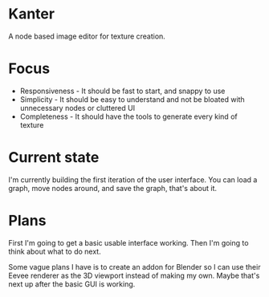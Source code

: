 # Kanter
A node based image editor for texture creation.

# Focus
- Responsiveness - It should be fast to start, and snappy to use
- Simplicity - It should be easy to understand and not be bloated with unnecessary nodes or cluttered UI
- Completeness - It should have the tools to generate every kind of texture

# Current state
I'm currently building the first iteration of the user interface. You can load a graph, move nodes around, and save the graph, that's about it.

# Plans
First I'm going to get a basic usable interface working. Then I'm going to think about what to do next.

Some vague plans I have is to create an addon for Blender so I can use their Eevee renderer as the 3D viewport instead of making my own. Maybe that's next up after the basic GUI is working.
